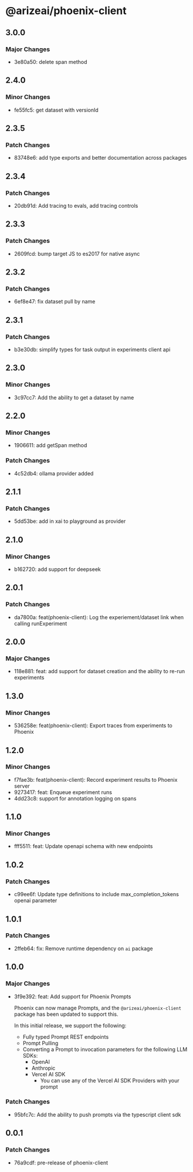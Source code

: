 # @arizeai/phoenix-client

## 3.0.0

### Major Changes

- 3e80a50: delete span method

## 2.4.0

### Minor Changes

- fe55fc5: get dataset with versionId

## 2.3.5

### Patch Changes

- 83748e6: add type exports and better documentation across packages

## 2.3.4

### Patch Changes

- 20db91d: Add tracing to evals, add tracing controls

## 2.3.3

### Patch Changes

- 2609fcd: bump target JS to es2017 for native async

## 2.3.2

### Patch Changes

- 6ef8e47: fix dataset pull by name

## 2.3.1

### Patch Changes

- b3e30db: simplify types for task output in experiments client api

## 2.3.0

### Minor Changes

- 3c97cc7: Add the ability to get a dataset by name

## 2.2.0

### Minor Changes

- 1906611: add getSpan method

### Patch Changes

- 4c52db4: ollama provider added

## 2.1.1

### Patch Changes

- 5dd53be: add in xai to playground as provider

## 2.1.0

### Minor Changes

- b162720: add support for deepseek

## 2.0.1

### Patch Changes

- da7800a: feat(phoenix-client): Log the experiement/dataset link when calling runExperiment

## 2.0.0

### Major Changes

- 118e881: feat: add support for dataset creation and the ability to re-run experiments

## 1.3.0

### Minor Changes

- 536258e: feat(phoenix-client): Export traces from experiments to Phoenix

## 1.2.0

### Minor Changes

- f7fae3b: feat(phoenix-client): Record experiment results to Phoenix server
- 9273417: feat: Enqueue experiment runs
- 4dd23c8: support for annotation logging on spans

## 1.1.0

### Minor Changes

- fff5511: feat: Update openapi schema with new endpoints

## 1.0.2

### Patch Changes

- c99ee6f: Update type definitions to include max_completion_tokens openai parameter

## 1.0.1

### Patch Changes

- 2ffeb64: fix: Remove runtime dependency on `ai` package

## 1.0.0

### Major Changes

- 3f9e392: feat: Add support for Phoenix Prompts

  Phoenix can now manage Prompts, and the `@arizeai/phoenix-client` package has been updated to support this.

  In this initial release, we support the following:

  - Fully typed Prompt REST endpoints
  - Prompt Pulling
  - Converting a Prompt to invocation parameters for the following LLM SDKs:
    - OpenAI
    - Anthropic
    - Vercel AI SDK
      - You can use any of the Vercel AI SDK Providers with your prompt

### Patch Changes

- 95bfc7c: Add the ability to push prompts via the typescript client sdk

## 0.0.1

### Patch Changes

- 76a9cdf: pre-release of phoenix-client
